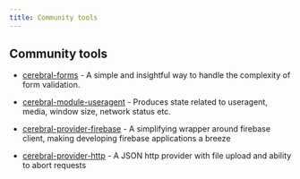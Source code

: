 ```yaml
---
title: Community tools
---
```


## Community tools

- [cerebral-forms](https://github.com/cerebral/cerebral/tree/master/packages/cerebral-forms) -
A simple and insightful way to handle the complexity of form validation.

- [cerebral-module-useragent](https://github.com/cerebral/cerebral/tree/master/packages/cerebral-module-useragent) -
Produces state related to useragent, media, window size, network status etc.

- [cerebral-provider-firebase](https://github.com/cerebral/cerebral/tree/master/packages/cerebral-provider-firebase) -
A simplifying wrapper around firebase client, making developing firebase applications a breeze

- [cerebral-provider-http](https://github.com/cerebral/cerebral/tree/master/packages/cerebral-provider-http) -
A JSON http provider with file upload and ability to abort requests
